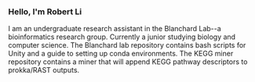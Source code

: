 ### Hello, I'm Robert Li

I am an undergraduate research assistant in the Blanchard Lab--a bioinformatics research group. Currently a junior studying biology and computer science. The Blanchard lab repository contains bash scripts for Unity and a guide to setting up conda environments. The KEGG miner repository contains a miner that will append KEGG pathway descriptors to prokka/RAST outputs.

<!--
**robcli/robcli** is a ✨ _special_ ✨ repository because its `README.md` (this file) appears on your GitHub profile.

Here are some ideas to get you started:

- 🔭 I’m currently working on ...
- 🌱 I’m currently learning ...
- 👯 I’m looking to collaborate on ...
- 🤔 I’m looking for help with ...
- 💬 Ask me about ...
- 📫 How to reach me: ...
- 😄 Pronouns: ...
- ⚡ Fun fact: ...
-->
